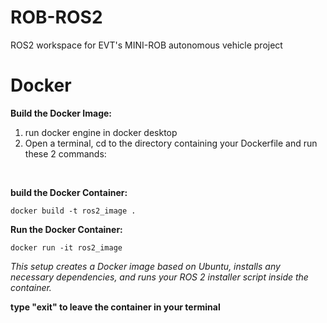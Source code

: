 # ROB-ROS2
ROS2 workspace for EVT's MINI-ROB autonomous vehicle project

# Docker
**Build the Docker Image:**
1. run docker engine in docker desktop
2. Open a terminal, cd to the directory containing your Dockerfile and run these 2 commands:
<br>

**build the Docker Container:**

``
docker build -t ros2_image .
``

**Run the Docker Container:**

``
docker run -it ros2_image
``

*This setup creates a Docker image based on Ubuntu, installs any necessary dependencies, and runs your ROS 2 installer script inside the container.*
<br>

**type "exit" to leave the container in your terminal**
<br>
